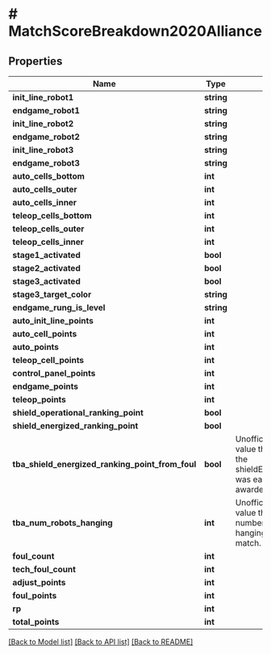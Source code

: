 # # MatchScoreBreakdown2020Alliance

## Properties

Name | Type | Description | Notes
------------ | ------------- | ------------- | -------------
**init_line_robot1** | **string** |  | [optional] 
**endgame_robot1** | **string** |  | [optional] 
**init_line_robot2** | **string** |  | [optional] 
**endgame_robot2** | **string** |  | [optional] 
**init_line_robot3** | **string** |  | [optional] 
**endgame_robot3** | **string** |  | [optional] 
**auto_cells_bottom** | **int** |  | [optional] 
**auto_cells_outer** | **int** |  | [optional] 
**auto_cells_inner** | **int** |  | [optional] 
**teleop_cells_bottom** | **int** |  | [optional] 
**teleop_cells_outer** | **int** |  | [optional] 
**teleop_cells_inner** | **int** |  | [optional] 
**stage1_activated** | **bool** |  | [optional] 
**stage2_activated** | **bool** |  | [optional] 
**stage3_activated** | **bool** |  | [optional] 
**stage3_target_color** | **string** |  | [optional] 
**endgame_rung_is_level** | **string** |  | [optional] 
**auto_init_line_points** | **int** |  | [optional] 
**auto_cell_points** | **int** |  | [optional] 
**auto_points** | **int** |  | [optional] 
**teleop_cell_points** | **int** |  | [optional] 
**control_panel_points** | **int** |  | [optional] 
**endgame_points** | **int** |  | [optional] 
**teleop_points** | **int** |  | [optional] 
**shield_operational_ranking_point** | **bool** |  | [optional] 
**shield_energized_ranking_point** | **bool** |  | [optional] 
**tba_shield_energized_ranking_point_from_foul** | **bool** | Unofficial TBA-computed value that indicates whether the shieldEnergizedRankingPoint was earned normally or awarded due to a foul. | [optional] 
**tba_num_robots_hanging** | **int** | Unofficial TBA-computed value that counts the number of robots who were hanging at the end of the match. | [optional] 
**foul_count** | **int** |  | [optional] 
**tech_foul_count** | **int** |  | [optional] 
**adjust_points** | **int** |  | [optional] 
**foul_points** | **int** |  | [optional] 
**rp** | **int** |  | [optional] 
**total_points** | **int** |  | [optional] 

[[Back to Model list]](../../README.md#documentation-for-models) [[Back to API list]](../../README.md#documentation-for-api-endpoints) [[Back to README]](../../README.md)


